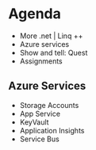 # Agenda

- More .net | Linq ++
- Azure services
- Show and tell: Quest
- Assignments


## Azure Services
- Storage Accounts
- App Service
- KeyVault
- Application Insights
- Service Bus
